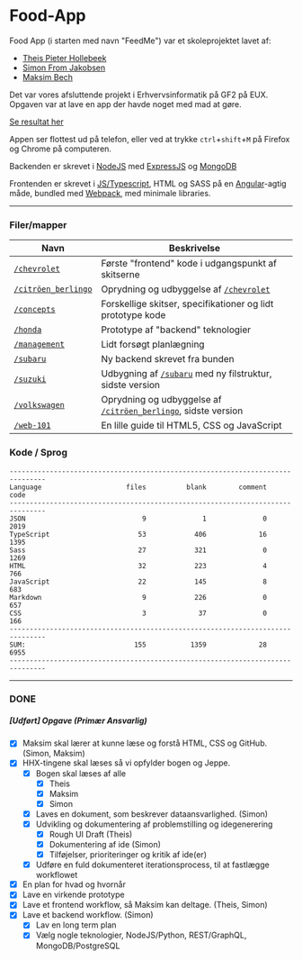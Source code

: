 # Food-App

Food App (i starten med navn "FeedMe") var et skoleprojektet lavet af:

- [Theis Pieter Hollebeek](https://tphollebeek.netlify.app/)
- [Simon From Jakobsen](https://simonfromjakobsen.netlify.app/)
- [Maksim Bech](https://www.youtube.com/channel/UCSvZRr6J2j4j8-fQbGMuNWw)

Det var vores afsluttende projekt i Erhvervsinformatik på GF2 på EUX. 
Opgaven var at lave en app der havde noget med mad at gøre.

[Se resultat her](https://feedmeapp.netlify.app/)

Appen ser flottest ud på telefon, eller ved at trykke `ctrl`+`shift`+`M` på Firefox og Chrome på computeren.

Backenden er skrevet i [NodeJS](https://nodejs.org/en/) med [ExpressJS](https://expressjs.com/) og [MongoDB](https://www.mongodb.com/)

Frontenden er skrevet i [JS/Typescript](https://www.typescriptlang.org/), HTML og SASS på en [Angular](https://angular.io/)-agtig måde, bundled med [Webpack](https://webpack.js.org/), med minimale libraries.

---

### Filer/mapper

| Navn | Beskrivelse |
|---|---|
| [`/chevrolet`](/chevrolet) | Første "frontend" kode i udgangspunkt af skitserne |
| [`/citröen_berlingo`](/citröen_berlingo) | Oprydning og udbyggelse af [`/chevrolet`](/chevrolet) |
| [`/concepts`](/concepts) | Forskellige skitser, specifikationer og lidt prototype kode |
| [`/honda`](/honda) | Prototype af "backend" teknologier |
| [`/management`](/management) | Lidt forsøgt planlægning |
| [`/subaru`](/subaru) | Ny backend skrevet fra bunden |
| [`/suzuki`](/suzuki) | Udbygning af [`/subaru`](/subaru) med ny filstruktur, sidste version |
| [`/volkswagen`](/volkswagen) | Oprydning og udbyggelse af [`/citröen_berlingo`](/citröen_berlingo), sidste version |
| [`/web-101`](/web-101) | En lille guide til HTML5, CSS og JavaScript |

### Kode / Sprog

```
-------------------------------------------------------------------------------
Language                     files          blank        comment           code
-------------------------------------------------------------------------------
JSON                             9              1              0           2019
TypeScript                      53            406             16           1395
Sass                            27            321              0           1269
HTML                            32            223              4            766
JavaScript                      22            145              8            683
Markdown                         9            226              0            657
CSS                              3             37              0            166
-------------------------------------------------------------------------------
SUM:                           155           1359             28           6955
-------------------------------------------------------------------------------
```

---

### DONE
##### [Udført] Opgave (Primær Ansvarlig)

 - [x] Maksim skal lærer at kunne læse og forstå HTML, CSS og GitHub. (Simon, Maksim)
 - [x] HHX-tingene skal læses så vi opfylder bogen og Jeppe.
     - [x] Bogen skal læses af alle
         - [x] Theis
         - [x] Maksim
         - [x] Simon
     - [x] Laves en dokument, som beskrever dataansvarlighed. (Simon)
     - [x] Udvikling og dokumentering af problemstilling og idegenerering
         - [x] Rough UI Draft (Theis)
         - [x] Dokumentering af ide (Simon)
         - [x] Tilføjelser, prioriteringer og kritik af ide(er)
     - [x] Udføre en fuld dokumenteret iterationsprocess, til at fastlægge workflowet
 - [x] En plan for hvad og hvornår
 - [x] Lave en virkende prototype
 - [x] Lave et frontend workflow, så Maksim kan deltage. (Theis, Simon)
 - [x] Lave et backend workflow. (Simon)
     - [x] Lav en long term plan
     - [x] Vælg nogle teknologier, NodeJS/Python, REST/GraphQL, MongoDB/PostgreSQL
